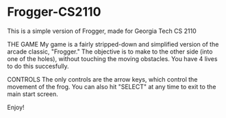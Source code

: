 # Frogger-CS2110
This is a simple version of Frogger, made for Georgia Tech CS 2110

THE GAME
My game is a fairly stripped-down and simplified version of the arcade classic, "Frogger."
The objective is to make to the other side (into one of the holes), without touching the moving obstacles. You have 4 lives to do this succesfully. 

CONTROLS
The only controls are the arrow keys, which control the movement of the frog. You can also hit
"SELECT" at any time to exit to the main start screen.

Enjoy!
